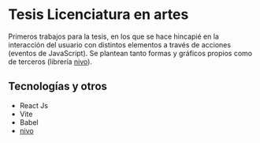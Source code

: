 # Tesis Licenciatura en artes
Primeros trabajos para la tesis, en los que se hace hincapié en la interacción del usuario con distintos elementos a través de acciones (eventos de JavaScript). Se plantean tanto formas y gráficos propios como de terceros (librería [nivo](https://nivo.rocks/)). 

## Tecnologías y otros
- React Js
- Vite
- Babel
- [nivo](https://nivo.rocks/)


